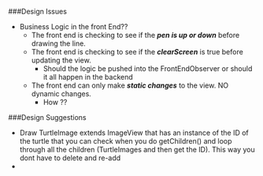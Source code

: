 ###Design Issues
- Business Logic in the front End??
  + The front end is checking to see if the ***pen is up or down*** before drawing the line.
  + The front end is checking to see if the ***clearScreen*** is true before updating the view.
    - Should the logic be pushed into the FrontEndObserver or should it all happen in the backend
  + The front end can only make ***static changes*** to the view. NO dynamic changes.
    - How ??   
  
###Design Suggestions
- Draw TurtleImage extends ImageView that has an instance of the ID of the turtle that you can check when you do getChildren() and loop through all the children (TurtleImages and then get the ID). This way you dont have to delete and re-add
- 
